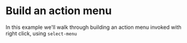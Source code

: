 # Build an action menu

In this example we'll walk through building an action menu invoked with right click, using `select-menu`